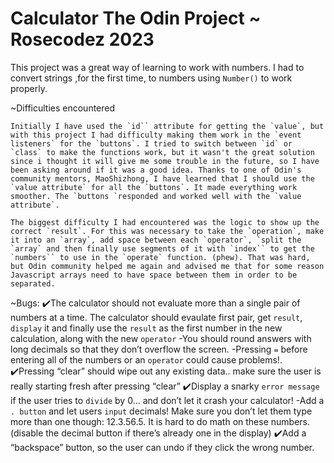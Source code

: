 # Calculator The Odin Project ~ Rosecodez 2023

This project was a great way of learning to work with numbers. I had to convert strings ,for the first time, to numbers using `Number()` to work properly.

~Difficulties encountered

    Initially I have used the `id`` attribute for getting the `value`, but with this project I had difficulty making them work in the `event listeners` for the `buttons`. I tried to switch between `id` or `class` to make the functions work, but it wasn't the great solution since i thought it will give me some trouble in the future, so I have been asking around if it was a good idea. Thanks to one of Odin's community mentors, MaoShizhong, I have learned that I should use the `value attribute` for all the `buttons`. It made everything work smoother. The `buttons `responded and worked well with the `value attribute`.

    The biggest difficulty I had encountered was the logic to show up the correct `result`. For this was necessary to take the `operation`, make it into an `array`, add space between each `operator`, `split the `array` and then finally use segments of it with `index`` to get the `numbers`` to use in the `operate` function. (phew). That was hard, but Odin community helped me again and advised me that for some reason Javascript arrays need to have space between them in order to be separated.

~Bugs: 
✔️The calculator should not evaluate more than a single pair of numbers at a time. The calculator should evaulate first pair, get `result`, `display` it and finally use the `result` as the first number in the new calculation, along with the new `operator`
-You should round answers with long decimals so that they don’t overflow the screen.
-Pressing `=` before entering all of the numbers or an `operator` could cause problems!.
✔️Pressing “clear” should wipe out any existing data.. make sure the user is really starting fresh after pressing “clear”
✔️Display a snarky `error message` if the user tries to `divide` by 0… and don’t let it crash your calculator!
-Add a `. button` and let users `input` decimals! Make sure you don’t let them type more than one though: 12.3.56.5. It is hard to do math on these numbers. (disable the decimal button if there’s already one in the display)
✔️Add a “backspace” button, so the user can undo if they click the wrong number.

